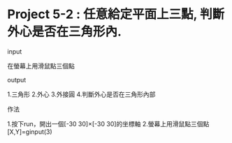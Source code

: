 # Project 5-2 : 任意給定平面上三點, 判斷外心是否在三角形內.

input

在螢幕上用滑鼠點三個點 

output

1.三角形 
2.外心
3.外接圓
4.判斷外心是否在三角形內部

作法

1.按下run，開出一個[-30 30]×[-30 30]的坐標軸
2.螢幕上用滑鼠點三個點 
[X,Y]=ginput(3)
